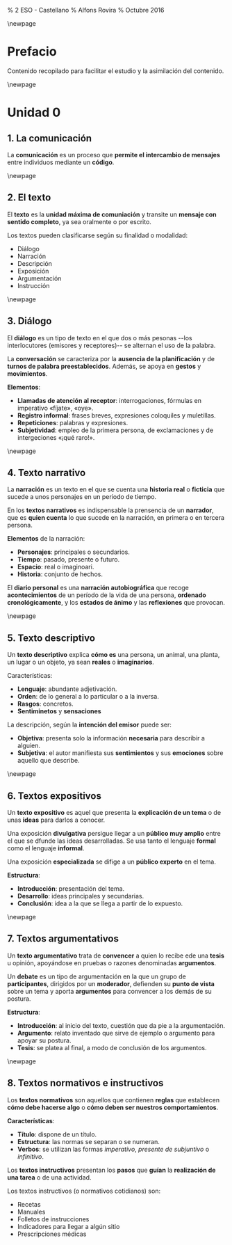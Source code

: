 % 2 ESO - Castellano
% Alfons Rovira
% Octubre 2016

\newpage

# Prefacio

Contenido recopilado para facilitar el estudio y la asimilación del contenido.

\newpage

# Unidad 0

## 1. La comunicación

La **comunicación** es un proceso que **permite el intercambio de mensajes** entre individuos mediante un **código**.

\newpage

## 2. El texto

El **texto** es la **unidad máxima de comuniación** y transite un **mensaje con sentido completo**, ya sea oralmente o por escrito.

Los textos pueden clasificarse según su finalidad o modalidad:

- Diálogo
- Narración
- Descripción
- Exposición
- Argumentación
- Instrucción

\newpage

## 3. Diálogo

El **diálogo** es un tipo de texto en el que dos o más pesonas --los interlocutores (emisores y receptores)-- se alternan el uso de la palabra.

La **conversación** se caracteriza por la **ausencia de la planificación** y de **turnos de palabra preestablecidos**. Además, se apoya en **gestos** y **movimientos**.

**Elementos**:

- **Llamadas de atención al receptor**: interrogaciones, fórmulas en imperativo «fíjate», «oye».
- **Registro informal**: frases breves, expresiones coloquiles y muletillas.
- **Repeticiones**: palabras y expresiones.
- **Subjetividad**: empleo de la primera persona, de exclamaciones y de intergeciones «¡qué raro!».

\newpage

## 4. Texto narrativo

La **narración** es un texto en el que se cuenta una **historia real** o **ficticia** que sucede a unos personajes en un período de tiempo.

En los **textos narrativos** es indispensable la prensencia de un **narrador**, que es **quien cuenta** lo que sucede en la narración, en primera o en tercera persona.

**Elementos** de la narración:

- **Personajes**: principales o secundarios.
- **Tiempo**: pasado, presente o futuro.
- **Espacio**: real o imaginoari.
- **Historia**: conjunto de hechos.

El **diario personal** es una **narración autobiográfica** que recoge **acontecimientos** de un período de la vida de una persona, **ordenado cronológicamente**, y los **estados de ánimo** y las **reflexiones** que provocan.

\newpage

## 5. Texto descriptivo

Un **texto descriptivo** explica **cómo es** una persona, un animal, una planta, un lugar o un objeto, ya sean **reales** o **imaginarios**.

Características:

- **Lenguaje**: abundante adjetivación.
- **Orden**: de lo general a lo particular o a la inversa.
- **Rasgos**: concretos.
- **Sentiminetos** y **sensaciones**

La descripción, según la **intención del emisor** puede ser:

- **Objetiva**: presenta solo la información **necesaria** para describir a alguien.
- **Subjetiva**: el autor manifiesta sus **sentimientos** y sus **emociones** sobre aquello que describe.

\newpage

## 6. Textos expositivos

Un **texto expositivo** es aquel que presenta la **explicación de un tema** o de unas **ideas** para darlos a conocer.

Una exposición **divulgativa** persigue llegar a un **público muy amplio** entre el que se dfunde las ideas desarrolladas. Se usa tanto el lenguaje **formal** como el lenguaje **informal**.

Una exposición **especializada** se difige a un **público experto** en el tema.

**Estructura**:

- **Introducción**: presentación del tema.
- **Desarrollo**: ideas principales y secundarias.
- **Conclusión**: idea a la que se llega a partir de lo expuesto.

\newpage

## 7. Textos argumentativos

Un **texto argumentativo** trata de **convencer** a quien lo recibe ede una **tesis** u opinión, apoyándose en pruebas o razones denominadas **argumentos**.

Un **debate** es un tipo de argumentación en la que un grupo de **participantes**, dirigidos por un **moderador**, defienden su **punto de vista** sobre un tema y aporta **argumentos** para convencer a los demás de su postura.

**Estructura**:

- **Introducción**: al inicio del texto, cuestión que da pie a la argumentación.
- **Argumento**: relato inventado que sirve de ejemplo o argumento para apoyar su postura.
- **Tesis**: se platea al final, a modo de conclusión de los argumentos.

\newpage

## 8. Textos normativos e instructivos

Los **textos normativos** son aquellos que contienen **reglas** que establecen **cómo debe hacerse algo** o **cómo deben ser nuestros comportamientos**.

**Características**:

- **Título**: dispone de un título.
- **Estructura**: las normas se separan o se numeran.
- **Verbos**: se utilizan las formas *imperativo*, *presente de subjuntivo* o *infinitivo*.


Los **textos instructivos** presentan los **pasos** que **guían** la **realización de una tarea** o de una actividad.

Los textos instructivos (o normativos cotidianos) son:

- Recetas
- Manuales
- Folletos de instrucciones
- Indicadores para llegar a algún sitio
- Prescripciones médicas


